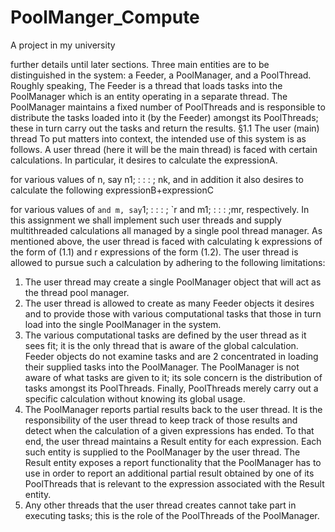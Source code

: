 # PoolManger_Compute
A project in my university


further details until later sections. Three main entities are to be distinguished in the system:
a Feeder,
a PoolManager, and
a PoolThread.
Roughly speaking, The Feeder is a thread that loads tasks into the PoolManager which
is an entity operating in a separate thread. The PoolManager maintains a fixed number of
PoolThreads and is responsible to distribute the tasks loaded into it (by the Feeder) amongst
its PoolThreads; these in turn carry out the tasks and return the results.
§1.1 The user (main) thread
To put matters into context, the intended use of this system is as follows. A user thread (here it
will be the main thread) is faced with certain calculations. In particular, it desires to calculate the
 expressionA.

for various values of n, say n1; : : : ; nk, and in addition it also desires to calculate the following
expressionB+expressionC

for various values of ` and m, say `1; : : : ; `r and m1; : : : ;mr, respectively. In this assignment we
shall implement such user threads and supply multithreaded calculations all managed by a single
pool thread manager.
As mentioned above, the user thread is faced with calculating k expressions of the form of (1.1)
and r expressions of the form (1.2). The user thread is allowed to pursue such a calculation by
adhering to the following limitations:
1. The user thread may create a single PoolManager object that will act as the thread pool
manager.
2. The user thread is allowed to create as many Feeder objects it desires and to provide those
with various computational tasks that those in turn load into the single PoolManager in the
system.
3. The various computational tasks are defined by the user thread as it sees fit; it is the only
thread that is aware of the global calculation. Feeder objects do not examine tasks and are
2
concentrated in loading their supplied tasks into the PoolManager. The PoolManager is
not aware of what tasks are given to it; its sole concern is the distribution of tasks amongst
its PoolThreads. Finally, PoolThreads merely carry out a specific calculation without
knowing its global usage.
4. The PoolManager reports partial results back to the user thread. It is the responsibility
of the user thread to keep track of those results and detect when the calculation of a given
expressions has ended.
To that end, the user thread maintains a Result entity for each expression. Each such entity
is supplied to the PoolManager by the user thread. The Result entity exposes a report
functionality that the PoolManager has to use in order to report an additional partial result
obtained by one of its PoolThreads that is relevant to the expression associated with the
Result entity.
5. Any other threads that the user thread creates cannot take part in executing tasks; this is the
role of the PoolThreads of the PoolManager.
